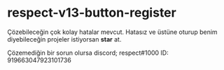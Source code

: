 # respect-v13-button-register

Çözebileceğin çok kolay hatalar mevcut.
Hatasız ve üstüne oturup benim diyebileceğin projeler istiyorsan **star** at.

Çözemediğin bir sorun olursa discord; respect#1000 ID: 919663047923101736

